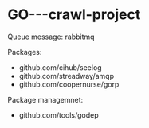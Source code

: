 # GO---crawl-project

Queue message: rabbitmq

Packages:

- github.com/cihub/seelog
- github.com/streadway/amqp
- github.com/coopernurse/gorp

Package managemnet:
- github.com/tools/godep

